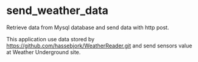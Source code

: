 # send_weather_data
Retrieve data from Mysql database and send data  with http post.

   This application use data stored by https://github.com/hassebjork/WeatherReader.git 
   and send sensors value at Weather Underground site. 

